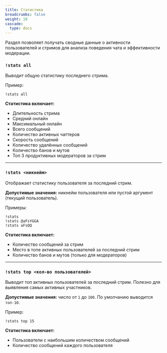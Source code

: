 ```yaml
---
title: Статистика
breadcrumbs: false
weight: 10
cascade:
  type: docs
---
```


Раздел позволяет получать сводные данные о активности пользователей и стримов для анализа поведения чата и эффективности модерации.

### `!stats all`
Выводит общую статистику последнего стрима.

Пример:
```text
!stats all
```

**Статистика включает:**
- Длительность стрима
- Средний онлайн
- Максимальный онлайн
- Всего сообщений
- Количество активных чаттеров
- Скорость сообщений
- Количество удалённых сообщений
- Количество банов и мутов
- Топ 3 продуктивных модераторов за стрим

---

### `!stats <никнейм>`
Отображает статистику пользователя за последний стрим.

**Допустимые значения:** никнейм пользователя или пустой аргумент (текущий пользователь).

Примеры:
```text
!stats
!stats @aFsYGGA
!stats aFsQQ
```

**Статистика включает:**
- Количество сообщений за стрим
- Место в топе активных пользователей за последний стрим
- Количество банов и мутов (только для модераторов)

---

### `!stats top <кол-во пользователей>`
Выводит топ активных пользователей за последний стрим. Полезно для выявления самых активных участников.

**Допустимые значения:** число от `1` до `100`. По умолчанию выводится `топ-10`.

Пример:
```text
!stats top 15
```

**Статистика включает:**
- Пользователи с наибольшим количеством сообщений
- Количество сообщений каждого пользователя

